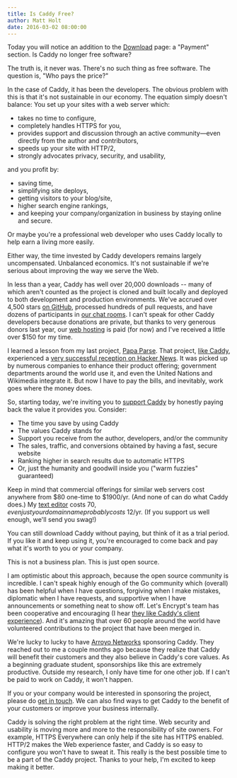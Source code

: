 ```yaml
---
title: Is Caddy Free?
author: Matt Holt
date: 2016-03-02 08:00:00
---
```


Today you will notice an addition to the [Download](/download) page: a "Payment" section. Is Caddy no longer free software?

The truth is, it never was. There's no such thing as free software. The question is, "Who pays the price?"

In the case of Caddy, it has been the developers. The obvious problem with this is that it's not sustainable in our economy. The equation simply doesn't balance: You set up your sites with a web server which:

- takes no time to configure,
- completely handles HTTPS for you,
- provides support and discussion through an active community&mdash;even directly from the author and contributors,
- speeds up your site with HTTP/2,
- strongly advocates privacy, security, and usability,

and you profit by:

- saving time,
- simplifying site deploys,
- getting visitors to your blog/site,
- higher search engine rankings,
- and keeping your company/organization in business by staying online and secure.

Or maybe you're a professional web developer who uses Caddy locally to help earn a living more easily.

Either way, the time invested by Caddy developers remains largely uncompensated. Unbalanced economics. It's not sustainable if we're serious about improving the way we serve the Web.

In less than a year, Caddy has well over 20,000 downloads -- many of which aren't counted as the project is cloned and built locally and deployed to both development and production environments. We've accrued over 4,500 stars [on GitHub](https://github.com/mholt/caddy), processed hundreds of pull requests, and have dozens of participants in [our chat rooms](https://gitter.im/mholt/caddy). I can't speak for other Caddy developers because donations are private, but thanks to very generous donors last year, our [web hosting](https://www.digitalocean.com) is paid (for now) and I've received a little over $150 for my time.

I learned a lesson from my last project, [Papa Parse](http://papaparse.com). That project, [like Caddy](https://news.ycombinator.com/item?id=9452606), experienced a [very successful reception on Hacker News](https://news.ycombinator.com/item?id=8042051). It was picked up by numerous companies to enhance their product offering; government departments around the world use it, and even the United Nations and Wikimedia integrate it. But now I have to pay the bills, and inevitably, work goes where the money does.

So, starting today, we're inviting you to [support Caddy](/download#payment) by honestly paying back the value it provides you. Consider:

- The time you save by using Caddy
- The values Caddy stands for
- Support you receive from the author, developers, and/or the community
- The sales, traffic, and conversions obtained by having a fast, secure website
- Ranking higher in search results due to automatic HTTPS
- Or, just the humanity and goodwill inside you ("warm fuzzies" guaranteed)

Keep in mind that commercial offerings for similar web servers cost anywhere from $80 one-time to $1900/yr. (And none of can do what Caddy does.) My [text editor](https://www.sublimetext.com) costs $70, even just your domain name probably costs ~$12/yr. (If you support us well enough, we'll send you swag!)

You can still download Caddy without paying, but think of it as a trial period. If you like it and keep using it, you're encouraged to come back and pay what it's worth to you or your company.

This is not a business plan. This is just open source.

I am optimistic about this approach, because the open source community is incredible. I can't speak highly enough of the Go community which (overall) has been helpful when I have questions, forgiving when I make mistakes, diplomatic when I have requests, and supportive when I have announcements or something neat to show off. Let's Encrypt's team has been cooperative and encouraging (I hear [they like Caddy's client experience](https://www.youtube.com/watch?v=OE5UhQGg_Fo&feature=youtu.be&t=32m)). And it's amazing that over 60 people around the world have volunteered contributions to the project that have been merged in.

We're lucky to lucky to have [Arroyo Networks](https://arroyonetworks.com) sponsoring Caddy. They reached out to me a couple months ago because they realize that Caddy will benefit their customers and they also believe in Caddy's core values. As a beginning graduate student, sponsorships like this are extremely productive. Outside my research, I only have time for one other job. If I can't be paid to work on Caddy, it won't happen.

If you or your company would be interested in sponsoring the project, please do [get in touch](https://matt.chat). We can also find ways to get Caddy to the benefit of your customers or improve your business internally.

Caddy is solving the right problem at the right time. Web security and usability is moving more and more to the responsibility of site owners. For example, HTTPS Everywhere can only help if the site has HTTPS enabled. HTTP/2 makes the Web experience faster, and Caddy is so easy to configure you won't have to sweat it. This really is the best possible time to be a part of the Caddy project. Thanks to your help, I'm excited to keep making it better.

